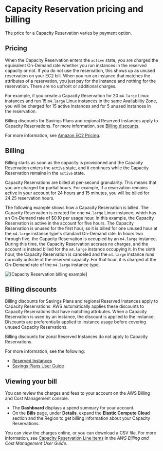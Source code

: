 # Capacity Reservation pricing and billing<a name="capacity-reservations-pricing-billing"></a>

The price for a Capacity Reservation varies by payment option\.

## Pricing<a name="capacity-reservations-pricing"></a>

When the Capacity Reservation enters the `active` state, you are charged the equivalent On\-Demand rate whether you run instances in the reserved capacity or not\. If you do not use the reservation, this shows up as unused reservation on your EC2 bill\. When you run an instance that matches the attributes of a reservation, you just pay for the instance and nothing for the reservation\. There are no upfront or additional charges\. 

For example, if you create a Capacity Reservation for 20 `m4.large` Linux instances and run 15 `m4.large` Linux instances in the same Availability Zone, you will be charged for 15 active instances and for 5 unused instances in the reservation\.

Billing discounts for Savings Plans and regional Reserved Instances apply to Capacity Reservations\. For more information, see [Billing discounts](#capacity-reservations-discounts)\.

For more information, see [Amazon EC2 Pricing](https://aws.amazon.com/ec2/pricing/)\.

## Billing<a name="capacity-reservations-billing"></a>

Billing starts as soon as the capacity is provisioned and the Capacity Reservation enters the `active` state, and it continues while the Capacity Reservation remains in the `active` state\.

Capacity Reservations are billed at per\-second granularity\. This means that you are charged for partial hours\. For example, if a reservation remains active in your account for 24 hours and 15 minutes, you will be billed for 24\.25 reservation hours\.

The following example shows how a Capacity Reservation is billed\. The Capacity Reservation is created for one `m4.large` Linux instance, which has an On\-Demand rate of $0\.10 per usage hour\. In this example, the Capacity Reservation is active in the account for five hours\. The Capacity Reservation is unused for the first hour, so it is billed for one unused hour at the `m4.large` instance type's standard On\-Demand rate\. In hours two through five, the Capacity Reservation is occupied by an `m4.large` instance\. During this time, the Capacity Reservation accrues no charges, and the account is instead billed for the `m4.large` instance occupying it\. In the sixth hour, the Capacity Reservation is canceled and the `m4.large` instance runs normally outside of the reserved capacity\. For that hour, it is charged at the On\-Demand rate of the `m4.large` instance type\.

![\[Capacity Reservation billing example\]](http://docs.aws.amazon.com/AWSEC2/latest/WindowsGuide/images/cr-billing-example.png)

## Billing discounts<a name="capacity-reservations-discounts"></a>

Billing discounts for Savings Plans and regional Reserved Instances apply to Capacity Reservations\. AWS automatically applies these discounts to Capacity Reservations that have matching attributes\. When a Capacity Reservation is used by an instance, the discount is applied to the instance\. Discounts are preferentially applied to instance usage before covering unused Capacity Reservations\.

Billing discounts for zonal Reserved Instances do not apply to Capacity Reservations\.

For more information, see the following:
+ [Reserved Instances](ec2-reserved-instances.md)
+ [Savings Plans User Guide](https://docs.aws.amazon.com/savingsplans/latest/userguide/)

## Viewing your bill<a name="capacity-reservations-viewing-bill"></a>

You can review the charges and fees to your account on the AWS Billing and Cost Management console\.
+ The **Dashboard** displays a spend summary for your account\.
+ On the **Bills** page, under **Details**, expand the **Elastic Compute Cloud** section and the Region to get billing information about your Capacity Reservations\.

You can view the charges online, or you can download a CSV file\. For more information, see [Capacity Reservation Line Items](https://docs.aws.amazon.com/awsaccountbilling/latest/aboutv2/billing-reports-costusage-cr.html) in the *AWS Billing and Cost Management User Guide*\.